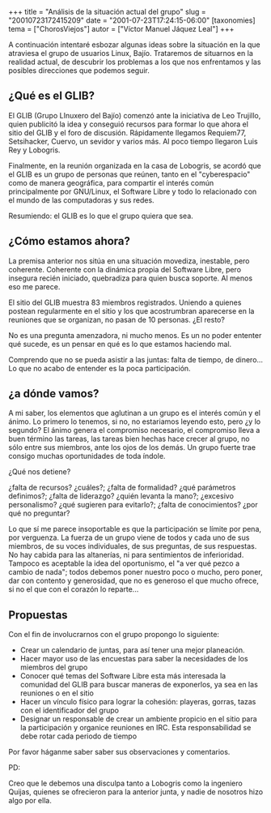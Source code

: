 +++
title = "Análisis de la situación actual del grupo"
slug = "20010723172415209"
date = "2001-07-23T17:24:15-06:00"
[taxonomies]
tema = ["ChorosViejos"]
autor = ["Víctor Manuel Jáquez Leal"]
+++

A continuación intentaré esbozar algunas ideas sobre la situación en la
que atraviesa el grupo de usuarios Linux, Bajío. Trataremos de situarnos
en la realidad actual, de descubrir los problemas a los que nos
enfrentamos y las posibles direcciones que podemos seguir.

<!-- more -->

## ¿Qué es el GLIB?

El GLIB (Grupo LInuxero del Bajío) comenzó ante la iniciativa de Leo
Trujillo, quien publicitó la idea y conseguió recursos para formar lo
que ahora el sitio del GLIB y el foro de discusión. Rápidamente llegamos
Requiem77, Setsihacker, Cuervo, un sevidor y varios más. Al poco tiempo
llegaron Luis Rey y Lobogris.

Finalmente, en la reunión organizada en la casa de Lobogris, se acordó
que el GLIB es un grupo de personas que reúnen, tanto en el
"cyberespacio" como de manera geográfica, para compartir el interés
común principalmente por GNU/Linux, el Software Libre y todo lo
relacionado con el mundo de las computadoras y sus redes.

Resumiendo: el GLIB es lo que el grupo quiera que sea.

## ¿Cómo estamos ahora?

La premisa anterior nos sitúa en una situación movediza, inestable, pero
coherente. Coherente con la dinámica propia del Software Libre, pero
insegura recién iniciado, quebradiza para quien busca soporte. Al menos
eso me parece.

El sitio del GLIB muestra 83 miembros registrados. Uniendo a quienes
postean regularmente en el sitio y los que acostrumbran aparecerse en la
reuniones que se organizan, no pasan de 10 personas. ¿El resto?

No es una pregunta amenzadora, ni mucho menos. Es un no poder ententer
qué sucede, es un pensar en qué es lo que estamos haciendo mal.

Comprendo que no se pueda asistir a las juntas: falta de tiempo, de
dinero... Lo que no acabo de entender es la poca participación.

## ¿a dónde vamos?

A mi saber, los elementos que aglutinan a un grupo es el interés común y
el ánimo. Lo primero lo tenemos, si no, no estariamos leyendo esto, pero
¿y lo segundo? El ánimo genera el compromiso necesario, el compromiso
lleva a buen término las tareas, las tareas bien hechas hace crecer al
grupo, no sólo entre sus miembros, ante los ojos de los demás. Un grupo
fuerte trae consigo muchas oportunidades de toda índole.

¿Qué nos detiene?

¿falta de recursos? ¿cuáles?; ¿falta de formalidad? ¿qué parámetros
definimos?; ¿falta de liderazgo? ¿quién levanta la mano?; ¿excesivo
personalismo? ¿qué sugieren para evitarlo?; ¿falta de conocimientos?
¿por qué no preguntar?

Lo que sí me parece insoportable es que la participación se límite por
pena, por verguenza. La fuerza de un grupo viene de todos y cada uno de
sus miembros, de su voces individuales, de sus preguntas, de sus
respuestas. No hay cabida para las altanerías, ni para sentimientos de
inferioridad. Tampoco es aceptable la idea del oportunismo, el "a ver
qué pezco a cambio de nada"; todos debemos poner nuestro poco o mucho,
pero poner, dar con contento y generosidad, que no es generoso el que
mucho ofrece, si no el que con el corazón lo reparte...

## Propuestas

Con el fin de involucrarnos con el grupo propongo lo siguiente:

- Crear un calendario de juntas, para así tener una mejor planeación.
- Hacer mayor uso de las encuestas para saber la necesidades de los
  miembros del grupo
- Conocer qué temas del Software Libre esta más interesada la
  comunidad del GLIB para buscar maneras de exponerlos, ya sea en las
  reuniones o en el sitio
- Hacer un vínculo físico para lograr la cohesión: playeras, gorras,
  tazas con el identificador del grupo
- Designar un responsable de crear un ambiente propicio en el sitio
  para la participación y organice reuniones en IRC. Esta
  responsabilidad se debe rotar cada periodo de tiempo

Por favor háganme saber saber sus observaciones y comentarios.

PD:

Creo que le debemos una disculpa tanto a Lobogris como la ingeniero
Quijas, quienes se ofrecieron para la anterior junta, y nadie de
nosotros hizo algo por ella.
